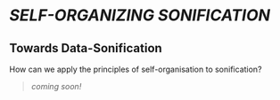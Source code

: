 # *SELF-ORGANIZING SONIFICATION*
## Towards Data-Sonification

How can we apply the principles of self-organisation to sonification?

> *coming soon!*